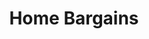 ---
title: "Home Bargains"
url: /barrow-in-furness/home-bargains-dalton-road/
shop: variety store
---
